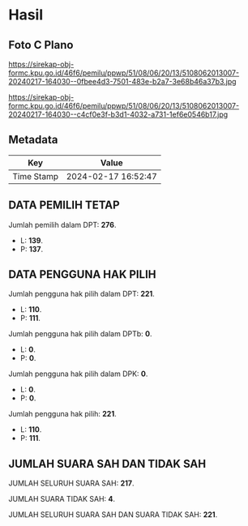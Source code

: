 # Hasil

## Foto C Plano

https://sirekap-obj-formc.kpu.go.id/46f6/pemilu/ppwp/51/08/06/20/13/5108062013007-20240217-164030--0fbee4d3-7501-483e-b2a7-3e68b46a37b3.jpg

https://sirekap-obj-formc.kpu.go.id/46f6/pemilu/ppwp/51/08/06/20/13/5108062013007-20240217-164030--c4cf0e3f-b3d1-4032-a731-1ef6e0546b17.jpg


## Metadata

| Key        | Value               |
| ---------- | ------------------- |
| Time Stamp | 2024-02-17 16:52:47 |


## DATA PEMILIH TETAP

Jumlah pemilih dalam DPT: **276**.
 * L: **139**.
 * P: **137**.

## DATA PENGGUNA HAK PILIH

Jumlah pengguna hak pilih dalam DPT: **221**.
 * L: **110**.
 * P: **111**.

Jumlah pengguna hak pilih dalam DPTb: **0**.
 * L: **0**.
 * P: **0**.

Jumlah pengguna hak pilih dalam DPK: **0**.
 * L: **0**.
 * P: **0**.

Jumlah pengguna hak pilih: **221**.
 * L: **110**.
 * P: **111**.

## JUMLAH SUARA SAH DAN TIDAK SAH

JUMLAH SELURUH SUARA SAH: **217**.

JUMLAH SUARA TIDAK SAH: **4**.

JUMLAH SELURUH SUARA SAH DAN SUARA TIDAK SAH: **221**.


